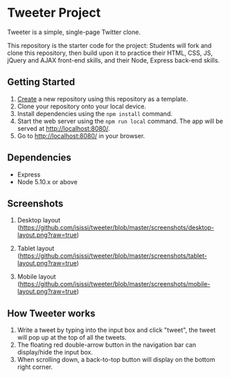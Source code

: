# Tweeter Project

Tweeter is a simple, single-page Twitter clone.

This repository is the starter code for the project: Students will fork and clone this repository, then build upon it to practice their HTML, CSS, JS, jQuery and AJAX front-end skills, and their Node, Express back-end skills.

## Getting Started

1. [Create](https://docs.github.com/en/repositories/creating-and-managing-repositories/creating-a-repository-from-a-template) a new repository using this repository as a template.
2. Clone your repository onto your local device.
3. Install dependencies using the `npm install` command.
3. Start the web server using the `npm run local` command. The app will be served at <http://localhost:8080/>.
4. Go to <http://localhost:8080/> in your browser.

## Dependencies

- Express
- Node 5.10.x or above

## Screenshots
1. Desktop layout
(https://github.com/isissi/tweeter/blob/master/screenshots/desktop-layout.png?raw=true)

2. Tablet layout
(https://github.com/isissi/tweeter/blob/master/screenshots/tablet-layout.png?raw=true)

3. Mobile layout
(https://github.com/isissi/tweeter/blob/master/screenshots/mobile-layout.png?raw=true)


## How Tweeter works
1. Write a tweet by typing into the input box and click "tweet", the tweet will pop up at the top of all the tweets. 
2. The floating red double-arrow button in the navigation bar can display/hide the input box. 
3. When scrolling down, a back-to-top button will display on the bottom right corner. 
